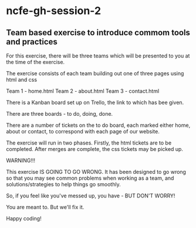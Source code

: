 # ncfe-gh-session-2

## Team based exercise to introduce commom tools and practices

For this exercise, there will be three teams which will be presented to you at the time of the exercise.

The exercise consists of each team building out one of three pages using html and css

Team 1 - home.html
Team 2 - about.html
Team 3 - contact.html

There is a Kanban board set up on Trello, the link to which has bee given.

There are three boards - to do, doing, done.

There are a number of tickets on the to do board, each marked either home, about or contact, to correspond with each page of our website.

The exercise will run in two phases. Firstly, the html tickets are to be completed. After merges are complete,
the css tickets may be picked up.

WARNING!!!

This exercise IS GOING TO GO WRONG. It has been designed to go wrong so that you may see common problems when
working as a team, and solutions/strategies to help things go smoothly.

So, if you feel like you've messed up, you have - BUT DON'T WORRY!

You are meant to. But we'll fix it.

Happy coding!
